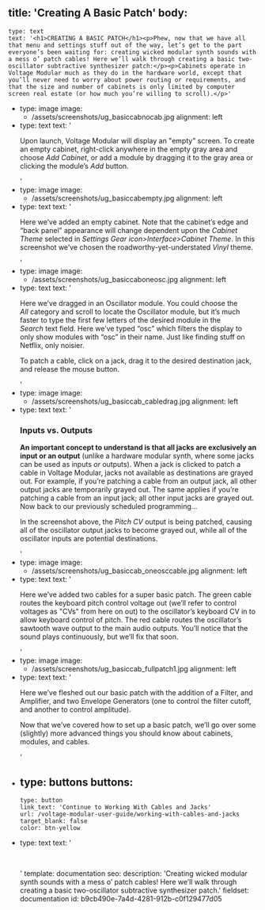 title: 'Creating A Basic Patch'
body:
  -
    type: text
    text: '<h1>CREATING A BASIC PATCH</h1><p>Phew, now that we have all that menu and settings stuff out of the way, let’s get to the part everyone’s been waiting for: creating wicked modular synth sounds with a mess o’ patch cables! Here we’ll walk through creating a basic two-oscillator subtractive synthesizer patch:</p><p>Cabinets operate in Voltage Modular much as they do in the hardware world, except that you’ll never need to worry about power routing or requirements, and that the size and number of cabinets is only limited by computer screen real estate (or how much you’re willing to scroll).</p>'
  -
    type: image
    image:
      - /assets/screenshots/ug_basiccabnocab.jpg
    alignment: left
  -
    type: text
    text: '<p>Upon launch, Voltage Modular will display an "empty" screen. To create an empty cabinet, right-click anywhere in the empty gray area and choose <em>Add Cabinet</em>, or add a module by dragging it to the gray area or clicking the module’s <em>Add</em>&nbsp;button.</p>'
  -
    type: image
    image:
      - /assets/screenshots/ug_basiccabempty.jpg
    alignment: left
  -
    type: text
    text: '<p>Here we’ve added an empty cabinet. Note that the cabinet’s edge and “back panel” appearance will change dependent upon the <em>Cabinet Theme</em>&nbsp;selected in <em>Settings Gear icon&gt;Interface&gt;Cabinet Theme</em>. In this screenshot we’ve chosen the roadworthy-yet-understated <em>Vinyl</em>&nbsp;theme.</p>'
  -
    type: image
    image:
      - /assets/screenshots/ug_basiccaboneosc.jpg
    alignment: left
  -
    type: text
    text: '<p>Here we’ve dragged in an Oscillator module. You could choose the <em>All</em>&nbsp;category and scroll to locate the Oscillator module, but it’s much faster to type the first few letters of the desired module in the <em>Search</em>&nbsp;text field. Here we’ve typed “osc” which filters the display to only show modules with “osc” in their name. Just like finding stuff on Netflix, only noisier.</p><p>To patch a cable, click on a jack, drag it to the desired destination jack, and release the mouse button.</p>'
  -
    type: image
    image:
      - /assets/screenshots/ug_basiccab_cabledrag.jpg
    alignment: left
  -
    type: text
    text: '<h3>Inputs vs. Outputs</h3><p><strong>An important concept to understand is that all jacks are exclusively an input or an output</strong>&nbsp;(unlike a hardware modular synth, where some jacks can be used as inputs <em>or</em>&nbsp;outputs). When a jack is clicked to patch a cable in Voltage Modular, jacks not available as destinations are grayed out. For example, if you’re patching a cable from an output jack, all other output jacks are temporarily grayed out. The same applies if you’re patching a cable from an input jack; all other input jacks are grayed out. Now back to our previously scheduled programming...</p><p>In the screenshot above, the <em>Pitch CV</em>&nbsp;output is being patched, causing all of the oscillator output jacks to become grayed out, while all of the oscillator inputs are potential destinations.</p>'
  -
    type: image
    image:
      - /assets/screenshots/ug_basiccab_oneosccable.jpg
    alignment: left
  -
    type: text
    text: '<p>Here we’ve added two cables for a super basic patch. The green cable routes the keyboard pitch control voltage out (we’ll refer to control voltages as "CVs" from here on out) to the oscillator’s keyboard CV in to allow keyboard control of pitch. The red cable routes the oscillator’s sawtooth wave output to the main audio outputs. You’ll notice that the sound plays continuously, but we’ll fix that soon.</p>'
  -
    type: image
    image:
      - /assets/screenshots/ug_basiccab_fullpatch1.jpg
    alignment: left
  -
    type: text
    text: '<p>Here we’ve fleshed out our basic patch with the addition of a Filter, and Amplifier, and two Envelope Generators (one to control the filter cutoff, and another to control amplitude).</p><p>Now that we’ve covered how to set up a basic patch, we’ll go over some (slightly) more advanced things you should know about cabinets, modules, and cables.</p>'
  -
    type: buttons
    buttons:
      -
        type: button
        link_text: 'Continue to Working With Cables and Jacks'
        url: /voltage-modular-user-guide/working-with-cables-and-jacks
        target_blank: false
        color: btn-yellow
  -
    type: text
    text: '<p><br></p>'
template: documentation
seo:
  description: 'Creating wicked modular synth sounds with a mess o’ patch cables! Here we’ll walk through creating a basic two-oscillator subtractive synthesizer patch.'
fieldset: documentation
id: b9cb490e-7a4d-4281-912b-c0f129477d05
